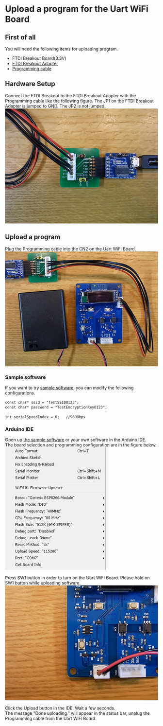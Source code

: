 Upload a program for the Uart WiFi Board
========================================

First of all
--------------
You will need the following items for uploading program.
 - FTDI Breakout Board(3.3V)
 - [FTDI Breakout Adapter](https://github.com/NaoNaoMe/FTDI-Breakout-Adapter)
 - [Programming cable](https://github.com/NaoNaoMe/FTDI-Breakout-Adapter/tree/master/Cables)



Hardware Setup
--------------
Connect the FTDI Breakout to the FTDI Breakout Adapter with the Programming cable like the following figure.
The JP1 on the FTDI Breakout Adapter is jumped to GND. The JP2 is not jumped.
![TopView](mdContents/Programming_1.png)



Upload a program
--------------
Plug the Programming cable into the CN2 on the Uart WiFi Board.  
![TopView](mdContents/Programming_2.png)

### Sample software
If you want to try [sample software](), you can modify the following configurations.
```
const char* ssid = "TestSSID0123";
const char* password = "TestEncryptionKey0123";

int serialSpeedIndex = 0;   //9600bps
```


### Arduino IDE
Open up [the sample software](https://github.com/NaoNaoMe/Uart-WiFi-Board/tree/with-display/Software/UartWiFiBridge) or your own software in the Arduino IDE.  
The board selection and programming configuration are in the figure below.  
![Settings](mdContents/IDESettings.png)  

Press SW1 button in order to turn on the Uart WiFi Board. Please hold on SW1 button while uploading software.  
![TopView](mdContents/Programming_3.png)

Click the Upload button in the IDE. Wait a few seconds.  
The message "Done uploading." will appear in the status bar, unplug the Programming cable from the Uart WiFi Board.  


